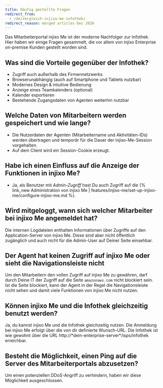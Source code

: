 ```yaml
---
title: Häufig gestellte Fragen
redirect_from:
  - /de/vergleich-injixo-me-infothek/
redirect_reason: merged articles Dec 2020
---
```


Das Mitarbeiterportal injixo Me ist der moderne Nachfolger zur Infothek. Hier haben wir einige Fragen gesammelt, die vor allem von injixo Enterprise on-premise Kunden gestellt worden sind.

## Was sind die Vorteile gegenüber der Infothek?

- Zugriff auch außerhalb des Firmennetzwerks
- Browserunabhängig (auch auf Smartphone und Tablets nutzbar)
- Modernes Design & intuitive Bedienung
- Anzeige eines Teamkalenders (optional)
- Kalender exportieren
- Bestehende Zugangsdaten von Agenten weiterhin nutzbar

## Welche Daten von Mitarbeitern werden gespeichert und wie lange?

- Die Nutzerdaten der Agenten (Mitarbeitername und Aktivitäten-IDs) werden übertragen und temporär für die Dauer der injixo-Me-Session vorgehalten.
- Auf dem Client wird ein Session-Cookie erzeugt.

## Habe ich einen Einfluss auf die Anzeige der Funktionen in injixo Me?

- Ja, als Benutzer mit _Admin-Zugriff_ hast Du auch Zugriff auf die {% link_new Administration von injixo Me | features/injixo-me/set-up-injixo-me/configure-injixo-me.md %}.

## Wird mitgeloggt, wann sich welcher Mitarbeiter bei injixo Me angemeldet hat?

Die internen Logdateien enthalten Informationen über Zugriffe auf den Application-Server von injixo Me. Diese sind aber nicht öffentlich zugänglich und auch nicht für die Admin-User auf Deiner Seite einsehbar.

## Der Agent hat keinen Zugriff auf injixo Me oder sieht die Navigationsleiste nicht

Um den Mitarbeitern den vollen Zugriff auf injixo Me zu gewähren, darf durch Deine IT der Zugriff auf die Seite `amazonaws.com` nicht blockiert sein. Ist die Seite blockiert, kann der Agent in der Regel die Navigationsleiste nicht sehen und damit viele Funktionen von injixo Me nicht nutzen.

## Können injixo Me und die Infothek gleichzeitig benutzt werden?

Ja, du kannst injixo Me und die Infothek gleichzeitig nutzen. Die Anmeldung bei injixo Me erfolgt über die von dir definierte Wunsch-URL. Die Infothek ist wie gewohnt über die URL http://\*dein-enterprise-server\*/isps/infothek erreichbar.

## Besteht die Möglichkeit, einen Ping auf die Server des Mitarbeiterportals abzusetzen?

Um einen potenziellen DDoS-Angriff zu verhindern, haben wir diese Möglichkeit ausgeschlossen.
